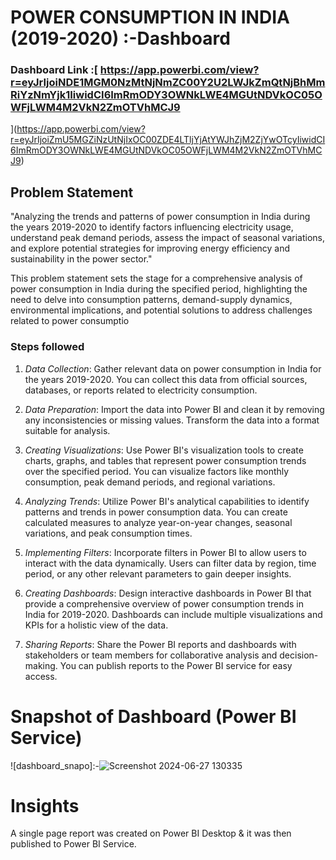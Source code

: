 

# POWER CONSUMPTION IN INDIA (2019-2020) :-Dashboard

### Dashboard Link :[ https://app.powerbi.com/view?r=eyJrIjoiNDE1MGM0NzMtNjNmZC00Y2U2LWJkZmQtNjBhMmRiYzNmYjk1IiwidCI6ImRmODY3OWNkLWE4MGUtNDVkOC05OWFjLWM4M2VkN2ZmOTVhMCJ9
](https://app.powerbi.com/view?r=eyJrIjoiZmU5MGZiNzUtNjIxOC00ZDE4LTljYjAtYWJhZjM2ZjYwOTcyIiwidCI6ImRmODY3OWNkLWE4MGUtNDVkOC05OWFjLWM4M2VkN2ZmOTVhMCJ9) 

## Problem Statement

"Analyzing the trends and patterns of power consumption in India during the years 2019-2020 to identify factors influencing electricity usage, understand peak demand periods, assess the impact of seasonal variations, and explore potential strategies for improving energy efficiency and sustainability in the power sector."

This problem statement sets the stage for a comprehensive analysis of power consumption in India during the specified period, highlighting the need to delve into consumption patterns, demand-supply dynamics, environmental implications, and potential solutions to address challenges related to power consumptio


### Steps followed 

1. *Data Collection*: Gather relevant data on power consumption in India for the years 2019-2020. You can collect this data from official sources, databases, or reports related to electricity consumption.

2. *Data Preparation*: Import the data into Power BI and clean it by removing any inconsistencies or missing values. Transform the data into a format suitable for analysis.

3. *Creating Visualizations*: Use Power BI's visualization tools to create charts, graphs, and tables that represent power consumption trends over the specified period. You can visualize factors like monthly consumption, peak demand periods, and regional variations.

4. *Analyzing Trends*: Utilize Power BI's analytical capabilities to identify patterns and trends in power consumption data. You can create calculated measures to analyze year-on-year changes, seasonal variations, and peak consumption times.

5. *Implementing Filters*: Incorporate filters in Power BI to allow users to interact with the data dynamically. Users can filter data by region, time period, or any other relevant parameters to gain deeper insights.

6. *Creating Dashboards*: Design interactive dashboards in Power BI that provide a comprehensive overview of power consumption trends in India for 2019-2020. Dashboards can include multiple visualizations and KPIs for a holistic view of the data.

7. *Sharing Reports*: Share the Power BI reports and dashboards with stakeholders or team members for collaborative analysis and decision-making. You can publish reports to the Power BI service for easy access.

# Snapshot of Dashboard (Power BI Service)

![dashboard_snapo]:-![Screenshot 2024-06-27 130335](https://github.com/shaikhadil00/POWER-CONSUMPTION-IN-INDIA-2019-2020-/assets/128841756/04dad4ed-2272-4f83-bd8a-51495b2f0313)

 
 
# Insights

A single page report was created on Power BI Desktop & it was then published to Power BI Service.

